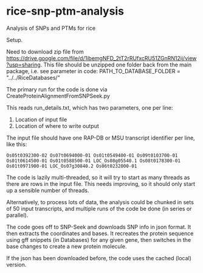 # rice-snp-ptm-analysis
Analysis of SNPs and PTMs for rice

Setup.

Need to download zip file from https://drive.google.com/file/d/1ibemgNFD_2tT2rRUfxcRU51ZGnRN12ij/view?usp=sharing. 
This file should be unzipped one folder back from the main package, i.e. see parameter in code: PATH_TO_DATABASE_FOLDER = "../../RiceDatabases/"

The primary run for the code is done via CreateProteinAlignmentFromSNPSeek.py

This reads run_details.txt, which has two parameters, one per line:
1. Location of input file
2. Location of where to write output

The input file should have one RAP-DB or MSU transcript identifier per line, like this:

`
Os05t0392300-02
Os07t0694000-01
Os01t0549400-01
Os09t0103700-01
Os01t0614500-01
Os01t0588500-01
LOC_Os08g05540.1
Os08t0178300-01
Os01t0971900-01
LOC_Os07g30840.2
Os06t0232000-01
`

The code is lazily multi-threaded, so it will try to start as many threads as there are rows in the input file. This needs improving, so it should only start up a sensible number of threads.

Alternatively, to process lots of data, the analysis could be chunked in sets of 50 input transcripts, and multiple runs of the code be done (in series or parallel).

The code goes off to SNP-Seek and downloads SNP info in json format. It then extracts the coordinates and bases. It recreates the protein sequence using gff snippets (in Databases) for any given gene, then switches in the base changes to create a new protein molecule.

If the json has been downloaded before, the code uses the cached (local) version.


